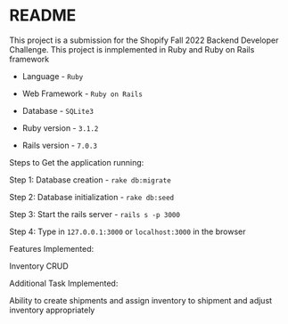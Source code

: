# README

This project is a submission for the Shopify Fall 2022 Backend Developer Challenge. This project is inmplemented in Ruby and Ruby on Rails framework 

* Language - ```Ruby```

* Web Framework - ```Ruby on Rails```

* Database - ```SQLite3```

* Ruby version - ```3.1.2```

* Rails version - ```7.0.3```


Steps to Get the application running:
	
Step 1: Database creation - ```rake db:migrate```

Step 2: Database initialization - ```rake db:seed```

Step 3: Start the rails server - ```rails s -p 3000```

Step 4: Type in ```127.0.0.1:3000``` or ```localhost:3000``` in the browser

Features Implemented:

Inventory CRUD

Additional Task Implemented:

Ability to create shipments and assign inventory to shipment and adjust inventory appropriately

